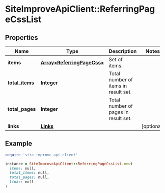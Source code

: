 # SiteImproveApiClient::ReferringPageCssList

## Properties

| Name | Type | Description | Notes |
| ---- | ---- | ----------- | ----- |
| **items** | [**Array&lt;ReferringPageCss&gt;**](ReferringPageCss.md) | Set of items. |  |
| **total_items** | **Integer** | Total number of items in result set. |  |
| **total_pages** | **Integer** | Total number of pages in result set. |  |
| **links** | [**Links**](Links.md) |  | [optional] |

## Example

```ruby
require 'site_improve_api_client'

instance = SiteImproveApiClient::ReferringPageCssList.new(
  items: null,
  total_items: null,
  total_pages: null,
  links: null
)
```

